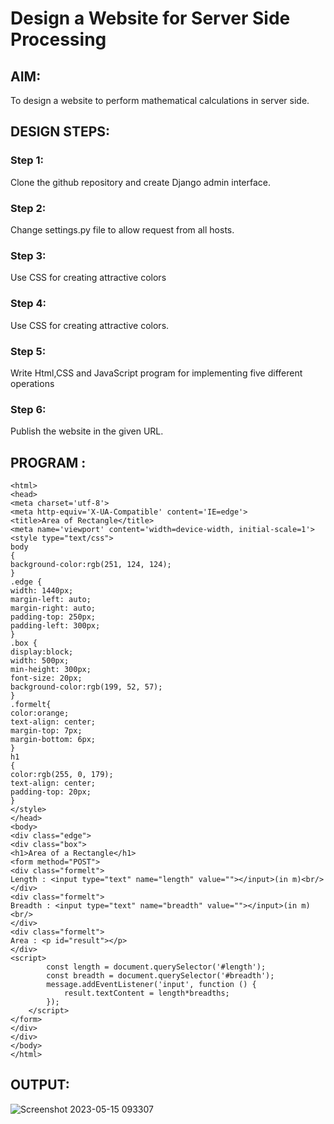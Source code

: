 # Design a Website for Server Side Processing

## AIM:
To design a website to perform mathematical calculations in server side.

## DESIGN STEPS:

### Step 1:
Clone the github repository and create Django admin interface.

### Step 2:

Change settings.py file to allow request from all hosts.

### Step 3:

Use CSS for creating attractive colors

### Step 4:

Use CSS for creating attractive colors.

### Step 5:

Write Html,CSS and JavaScript program for implementing five different operations

### Step 6:

Publish the website in the given URL.

## PROGRAM :
```
<html>
<head>
<meta charset='utf-8'>
<meta http-equiv='X-UA-Compatible' content='IE=edge'>
<title>Area of Rectangle</title>
<meta name='viewport' content='width=device-width, initial-scale=1'>
<style type="text/css">
body
{
background-color:rgb(251, 124, 124);
}
.edge {
width: 1440px;
margin-left: auto;
margin-right: auto;
padding-top: 250px;
padding-left: 300px;
}
.box {
display:block;
width: 500px;
min-height: 300px;
font-size: 20px;
background-color:rgb(199, 52, 57);
}
.formelt{
color:orange;
text-align: center;
margin-top: 7px;
margin-bottom: 6px;
}
h1
{
color:rgb(255, 0, 179);
text-align: center;
padding-top: 20px;
}
</style>
</head>
<body>
<div class="edge">
<div class="box">
<h1>Area of a Rectangle</h1>
<form method="POST">
<div class="formelt">
Length : <input type="text" name="length" value=""></input>(in m)<br/>
</div>
<div class="formelt">
Breadth : <input type="text" name="breadth" value=""></input>(in m)<br/>
</div>
<div class="formelt">
Area : <p id="result"></p>
</div>
<script>
        const length = document.querySelector('#length');
        const breadth = document.querySelector('#breadth');
        message.addEventListener('input', function () {
            result.textContent = length*breadths;
        });
    </script>
</form>
</div>
</div>
</body>
</html>
```
## OUTPUT:
![Screenshot 2023-05-15 093307](https://github.com/Hanumanth26/serversideprocessing/assets/121033192/781acae1-b02a-4947-bf7c-38d38b297710)


